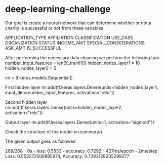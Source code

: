 # deep-learning-challenge

Our goal is create a neural network that can determine whether or not a charity is successful or not from these variables

APPLICATION_TYPE 	AFFILIATION 	CLASSIFICATION 	USE_CASE 	ORGANIZATION 	STATUS 	INCOME_AMT 	SPECIAL_CONSIDERATIONS 	ASK_AMT 	IS_SUCCESSFUL.

After performing the necessary data cleaning we perform the following task
number_input_features = len(X_train[0])
hidden_nodes_layer1 = 10
hidden_nodes_layer2 = 5

nn = tf.keras.models.Sequential()

 First hidden layer
nn.add(tf.keras.layers.Dense(units=hidden_nodes_layer1, input_dim=number_input_features, activation="relu"))

 Second hidden layer
nn.add(tf.keras.layers.Dense(units=hidden_nodes_layer2, activation="relu"))

Output layer
nn.add(tf.keras.layers.Dense(units=1, activation="sigmoid"))

Check the structure of the model
nn.summary()

The given output goes as followed 

268/268 - 0s - loss: 0.5533 - accuracy: 0.7292 - 427ms/epoch - 2ms/step
Loss: 0.553272008895874, Accuracy: 0.7292128205299377
